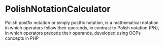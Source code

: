 # PolishNotationCalculator

Polish postfix notation or simply postfix notation, is a mathematical notation in which operators follow their operands, in contrast to Polish notation (PN), in which operators precede their operands, developed using OOPs concepts in PHP
